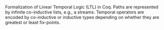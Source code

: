 Formalization of Linear Temporal Logic (LTL) in Coq.
Paths are represented by infinite co-inductive lists, 
e.g., a streams. Temporal operators are encoded by 
co-inductive or inductive types depending on whether 
they are greatest or least fix-points.